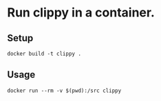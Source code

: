 # Run clippy in a container.

## Setup

```
docker build -t clippy .
```

## Usage

```
docker run --rm -v $(pwd):/src clippy
```
